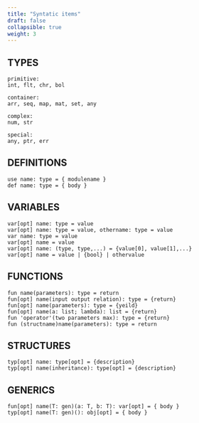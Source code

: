 ```yaml
---
title: "Syntatic items"
draft: false
collapsible: true
weight: 3
---
```


##    TYPES
```
primitive:
int, flt, chr, bol

container:
arr, seq, map, mat, set, any

complex:
num, str

special:
any, ptr, err
```

##    DEFINITIONS

```
use name: type = { modulename }
def name: type = { body }
```


## 	VARIABLES

```
var[opt] name: type = value	
var[opt] name: type = value, othername: type = value
var name: type = value
var[opt] name = value
var[opt] name: (type, type,...) = {value[0], value[1],...}
var[opt] name = value | {bool} | othervalue
```


##    FUNCTIONS

```
fun name(parameters): type = return
fun[opt] name(input output relation): type = {return}
fun[opt] name(parameters): type = {yeild}
fun[opt] name(a: list; lambda): list = {return}
fun 'operator'(two parameters max): type = {return}
fun (structname)name(parameters): type = return
```


##    STRUCTURES

```
typ[opt] name: type[opt] = {description}
typ[opt] name(inheritance): type[opt] = {description}
```


##    GENERICS

```
fun[opt] name(T: gen)(a: T, b: T): var[opt] = { body }
typ[opt] name(T: gen)(): obj[opt] = { body }
```
